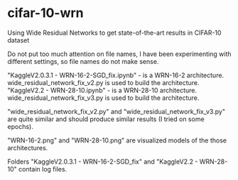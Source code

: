 # cifar-10-wrn
Using Wide Residual Networks to get state-of-the-art results in CIFAR-10 dataset

Do not put too much attention on file names, I have been experimenting with different settings, so file names do not make sense.

"KaggleV2.0.3.1 - WRN-16-2-SGD_fix.ipynb" - is a WRN-16-2 architecture. wide_residual_network_fix_v2.py is used to build the architecture.
"KaggleV2.2 - WRN-28-10.ipynb" - is a WRN-28-10 architecture. wide_residual_network_fix_v3.py is used to build the architecture.

"wide_residual_network_fix_v2.py" and 
"wide_residual_network_fix_v3.py" are quite similar and should produce similar results (I tried on some epochs).

"WRN-16-2.png" and "WRN-28-10.png" are visualized models of the those architectures.

Folders "KaggleV2.0.3.1 - WRN-16-2-SGD_fix" and "KaggleV2.2 - WRN-28-10" contain log files. 

